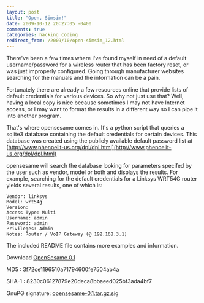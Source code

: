 ```yaml
---
layout: post
title: "Open, Simsim!"
date: 2009-10-12 20:27:05 -0400
comments: true
categories: hacking coding
redirect_from: /2009/10/open-simsim_12.html
---
```


There've been a few times where I've found myself in need of a default username/password for a wireless router that has been factory reset, or was just improperly configured. Going through manufacturer websites searching for the manuals and the information can be a pain. 

<!--more-->

Fortunately there are already a few resources online that provide lists of default credentials for various devices. So why not just use that? Well, having a local copy is nice because sometimes I may not have Internet access, or I may want to format the results in a different way so I can pipe it into another program.

That's where opensesame comes in. It's a python script that queries a sqlite3 database containing the default credentials for certain devices. This database was created using the publicly available default password list at [http://www.phenoelit-us.org/dpl/dpl.html](http://www.phenoelit-us.org/dpl/dpl.html)

opensesame will search the database looking for parameters specifed by the user such as vendor, model or both and displays the results. For example, searching for the default credentials for a Linksys WRT54G router yields several results, one of which is:

```
Vendor: linksys
Model: wrt54g
Version: 
Access Type: Multi
Username: admin
Password: admin
Privileges: Admin
Notes: Router / VoIP Gateway (@ 192.168.3.1)
```

The included README file contains more examples and information.

Download [OpenSesame 0.1](http://www.techorganic.com/software/opensesame/opensesame-0.1.tar.gz)


MD5   : 3f72ce1196510a71794600fe7504ab4a

SHA-1 : 8230c06127879e20deca8bbaeed025bf3ada4bf7

GnuPG signature: [opensesame-0.1.tar.gz.sig](http://www.techorganic.com/software/opensesame/opensesame-0.1.tar.gz.sig)
